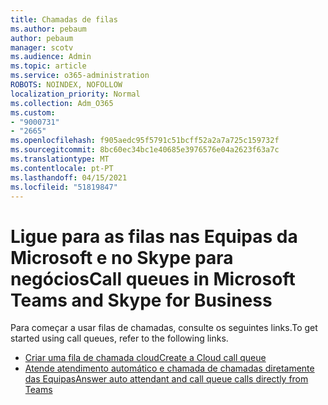 ```yaml
---
title: Chamadas de filas
ms.author: pebaum
author: pebaum
manager: scotv
ms.audience: Admin
ms.topic: article
ms.service: o365-administration
ROBOTS: NOINDEX, NOFOLLOW
localization_priority: Normal
ms.collection: Adm_O365
ms.custom:
- "9000731"
- "2665"
ms.openlocfilehash: f905aedc95f5791c51bcff52a2a7a725c159732f
ms.sourcegitcommit: 8bc60ec34bc1e40685e3976576e04a2623f63a7c
ms.translationtype: MT
ms.contentlocale: pt-PT
ms.lasthandoff: 04/15/2021
ms.locfileid: "51819847"
---
```

# <a name="call-queues-in-microsoft-teams-and-skype-for-business"></a><span data-ttu-id="6d806-102">Ligue para as filas nas Equipas da Microsoft e no Skype para negócios</span><span class="sxs-lookup"><span data-stu-id="6d806-102">Call queues in Microsoft Teams and Skype for Business</span></span> 

<span data-ttu-id="6d806-103">Para começar a usar filas de chamadas, consulte os seguintes links.</span><span class="sxs-lookup"><span data-stu-id="6d806-103">To get started using call queues, refer to the following links.</span></span>

- [<span data-ttu-id="6d806-104">Criar uma fila de chamada cloud</span><span class="sxs-lookup"><span data-stu-id="6d806-104">Create a Cloud call queue</span></span>](https://docs.microsoft.com/microsoftteams/create-a-phone-system-call-queue)
- [<span data-ttu-id="6d806-105">Atende atendimento automático e chamada de chamadas diretamente das Equipas</span><span class="sxs-lookup"><span data-stu-id="6d806-105">Answer auto attendant and call queue calls directly from Teams</span></span>](https://docs.microsoft.com/microsoftteams/answer-auto-attendant-and-call-queue-calls)